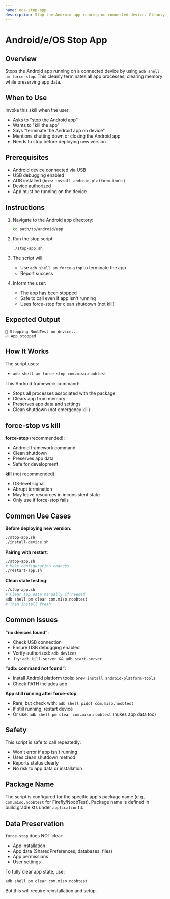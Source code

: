 ```yaml
---
name: eos-stop-app
description: Stop the Android app running on connected device. Cleanly terminates the app using force-stop. Use when stopping the app for debugging, testing, or cleanup.
---
```


# Android/e/OS Stop App

## Overview

Stops the Android app running on a connected device by using `adb shell am force-stop`. This cleanly terminates all app processes, clearing memory while preserving app data.

## When to Use

Invoke this skill when the user:
- Asks to "stop the Android app"
- Wants to "kill the app"
- Says "terminate the Android app on device"
- Mentions shutting down or closing the Android app
- Needs to stop before deploying new version

## Prerequisites

- Android device connected via USB
- USB debugging enabled
- ADB installed (`brew install android-platform-tools`)
- Device authorized
- App must be running on the device

## Instructions

1. Navigate to the Android app directory:
   ```bash
   cd path/to/android/app
   ```

2. Run the stop script:
   ```bash
   ./stop-app.sh
   ```

3. The script will:
   - Use `adb shell am force-stop` to terminate the app
   - Report success

4. Inform the user:
   - The app has been stopped
   - Safe to call even if app isn't running
   - Uses force-stop for clean shutdown (not kill)

## Expected Output

```
🛑 Stopping NoobTest on device...
✅ App stopped
```

## How It Works

The script uses:
- `adb shell am force-stop com.miso.noobtest`

This Android framework command:
- Stops all processes associated with the package
- Clears app from memory
- Preserves app data and settings
- Clean shutdown (not emergency kill)

## force-stop vs kill

**force-stop** (recommended):
- Android framework command
- Clean shutdown
- Preserves app data
- Safe for development

**kill** (not recommended):
- OS-level signal
- Abrupt termination
- May leave resources in inconsistent state
- Only use if force-stop fails

## Common Use Cases

**Before deploying new version**:
```bash
./stop-app.sh
./install-device.sh
```

**Pairing with restart**:
```bash
./stop-app.sh
# Make configuration changes
./restart-app.sh
```

**Clean state testing**:
```bash
./stop-app.sh
# Clear app data manually if needed
adb shell pm clear com.miso.noobtest
# Then install fresh
```

## Common Issues

**"no devices found"**:
- Check USB connection
- Ensure USB debugging enabled
- Verify authorized: `adb devices`
- Try: `adb kill-server && adb start-server`

**"adb: command not found"**:
- Install Android platform tools: `brew install android-platform-tools`
- Check PATH includes adb

**App still running after force-stop**:
- Rare, but check with: `adb shell pidof com.miso.noobtest`
- If still running, restart device
- Or use: `adb shell pm clear com.miso.noobtest` (nukes app data too)

## Safety

This script is safe to call repeatedly:
- Won't error if app isn't running
- Uses clean shutdown method
- Reports status clearly
- No risk to app data or installation

## Package Name

The script is configured for the specific app's package name (e.g., `com.miso.noobtest` for Firefly/NoobTest). Package name is defined in build.gradle.kts under `applicationId`.

## Data Preservation

`force-stop` does NOT clear:
- App installation
- App data (SharedPreferences, databases, files)
- App permissions
- User settings

To fully clear app state, use:
```bash
adb shell pm clear com.miso.noobtest
```

But this will require reinstallation and setup.
